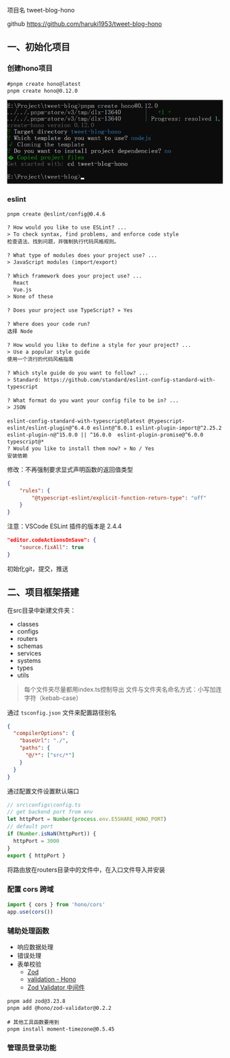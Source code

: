 项目名 tweet-blog-hono

github https://github.com/haruki1953/tweet-blog-hono

## 一、初始化项目
### 创建hono项目
```
#pnpm create hono@latest
pnpm create hono@0.12.0
```
![](assets/Pasted%20image%2020240813144126.png)

### eslint
```bash
pnpm create @eslint/config@0.4.6
```

```
? How would you like to use ESLint? ...
> To check syntax, find problems, and enforce code style
检查语法、找到问题，并强制执行代码风格规则。

? What type of modules does your project use? ...
> JavaScript modules (import/export)

? Which framework does your project use? ...
  React
  Vue.js
> None of these

? Does your project use TypeScript? » Yes

? Where does your code run? 
选择 Node

? How would you like to define a style for your project? ...
> Use a popular style guide
使用一个流行的代码风格指南

? Which style guide do you want to follow? ...
> Standard: https://github.com/standard/eslint-config-standard-with-typescript

? What format do you want your config file to be in? ...
> JSON

eslint-config-standard-with-typescript@latest @typescript-eslint/eslint-plugin@^6.4.0 eslint@^8.0.1 eslint-plugin-import@^2.25.2 eslint-plugin-n@^15.0.0 || ^16.0.0  eslint-plugin-promise@^6.0.0 typescript@*
? Would you like to install them now? » No / Yes
安装依赖
```

修改：不再强制要求显式声明函数的返回值类型
```json
{
    "rules": {
        "@typescript-eslint/explicit-function-return-type": "off"
    }
}
```

注意：VSCode ESLint 插件的版本是 2.4.4
```json
"editor.codeActionsOnSave": {
	"source.fixAll": true
}
```

初始化git，提交，推送

## 二、项目框架搭建
在src目录中新建文件夹：
- classes
- configs
- routers
- schemas
- services
- systems
- types
- utils

> 每个文件夹尽量都用index.ts控制导出
> 文件与文件夹名命名方式：小写加连字符（kebab-case）

通过 `tsconfig.json` 文件来配置路径别名
```json
{
  "compilerOptions": {
    "baseUrl": "./",
    "paths": {
      "@/*": ["src/*"]
    }
  }
}
```

通过配置文件设置默认端口
```ts
// src\configs\config.ts
// get backend port from env
let httpPort = Number(process.env.E5SHARE_HONO_PORT)
// default port
if (Number.isNaN(httpPort)) {
  httpPort = 3000
}
export { httpPort }
```

将路由放在routers目录中的文件中，在入口文件导入并安装

### 配置 cors 跨域
```ts
import { cors } from 'hono/cors'
app.use(cors())
```


### 辅助处理函数
- 响应数据处理
- 错误处理
- 表单校验
	- [Zod](https://zod.dev) 
	- [validation - Hono](https://hono.dev/docs/guides/validation#manual-validator)
	- [Zod Validator 中间件](https://github.com/honojs/middleware/tree/main/packages/zod-validator)

```
pnpm add zod@3.23.8
pnpm add @hono/zod-validator@0.2.2

# 其他工具函数要用到
pnpm install moment-timezone@0.5.45
```


### 管理员登录功能










